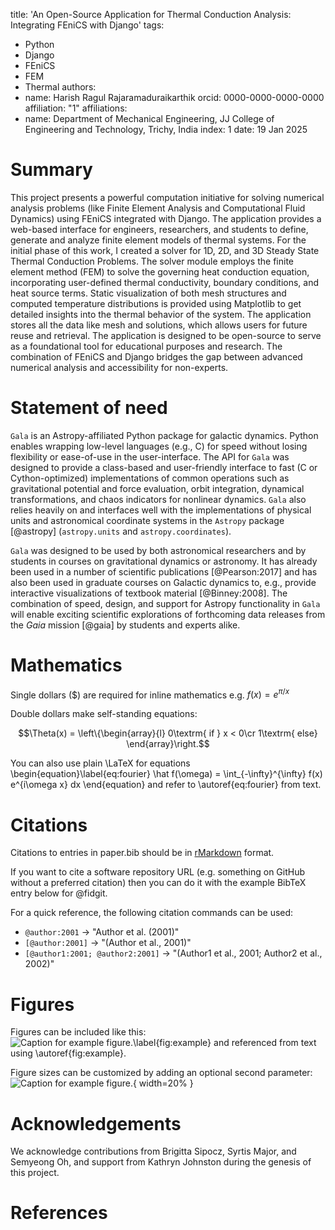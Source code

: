 title: 'An Open-Source Application for Thermal Conduction Analysis: Integrating FEniCS with Django'
tags:
  - Python
  - Django
  - FEniCS
  - FEM
  - Thermal
authors:
  - name: Harish Ragul Rajaramaduraikarthik
    orcid: 0000-0000-0000-0000
    affiliation: "1"
affiliations:
 - name: Department of Mechanical Engineering, JJ College of Engineering and Technology, Trichy, India
   index: 1
date: 19 Jan 2025

# Summary

This project presents a powerful computation initiative for solving numerical analysis problems (like Finite Element Analysis and Computational Fluid Dynamics) using FEniCS integrated with Django. The application provides a web-based interface for engineers, researchers, and students to define, generate and analyze finite element models of thermal systems. For the initial phase of this work, I created a solver for 1D, 2D, and 3D Steady State Thermal Conduction Problems. The solver module employs the finite element method (FEM) to solve the governing heat conduction equation, incorporating user-defined thermal conductivity, boundary conditions, and heat source terms. Static visualization of both mesh structures and computed temperature distributions is provided using Matplotlib to get detailed insights into the thermal behavior of the system. The application stores all the data like mesh and solutions, which allows users for future reuse and retrieval. The application is designed to be open-source to serve as a foundational tool for educational purposes and research. The combination of FEniCS and Django bridges the gap between advanced numerical analysis and accessibility for non-experts.

# Statement of need

`Gala` is an Astropy-affiliated Python package for galactic dynamics. Python
enables wrapping low-level languages (e.g., C) for speed without losing
flexibility or ease-of-use in the user-interface. The API for `Gala` was
designed to provide a class-based and user-friendly interface to fast (C or
Cython-optimized) implementations of common operations such as gravitational
potential and force evaluation, orbit integration, dynamical transformations,
and chaos indicators for nonlinear dynamics. `Gala` also relies heavily on and
interfaces well with the implementations of physical units and astronomical
coordinate systems in the `Astropy` package [@astropy] (`astropy.units` and
`astropy.coordinates`).

`Gala` was designed to be used by both astronomical researchers and by
students in courses on gravitational dynamics or astronomy. It has already been
used in a number of scientific publications [@Pearson:2017] and has also been
used in graduate courses on Galactic dynamics to, e.g., provide interactive
visualizations of textbook material [@Binney:2008]. The combination of speed,
design, and support for Astropy functionality in `Gala` will enable exciting
scientific explorations of forthcoming data releases from the *Gaia* mission
[@gaia] by students and experts alike.

# Mathematics

Single dollars ($) are required for inline mathematics e.g. $f(x) = e^{\pi/x}$

Double dollars make self-standing equations:

$$\Theta(x) = \left\{\begin{array}{l}
0\textrm{ if } x < 0\cr
1\textrm{ else}
\end{array}\right.$$

You can also use plain \LaTeX for equations
\begin{equation}\label{eq:fourier}
\hat f(\omega) = \int_{-\infty}^{\infty} f(x) e^{i\omega x} dx
\end{equation}
and refer to \autoref{eq:fourier} from text.

# Citations

Citations to entries in paper.bib should be in
[rMarkdown](http://rmarkdown.rstudio.com/authoring_bibliographies_and_citations.html)
format.

If you want to cite a software repository URL (e.g. something on GitHub without a preferred
citation) then you can do it with the example BibTeX entry below for @fidgit.

For a quick reference, the following citation commands can be used:
- `@author:2001`  ->  "Author et al. (2001)"
- `[@author:2001]` -> "(Author et al., 2001)"
- `[@author1:2001; @author2:2001]` -> "(Author1 et al., 2001; Author2 et al., 2002)"

# Figures

Figures can be included like this:
![Caption for example figure.\label{fig:example}](figure.png)
and referenced from text using \autoref{fig:example}.

Figure sizes can be customized by adding an optional second parameter:
![Caption for example figure.](figure.png){ width=20% }

# Acknowledgements

We acknowledge contributions from Brigitta Sipocz, Syrtis Major, and Semyeong
Oh, and support from Kathryn Johnston during the genesis of this project.

# References